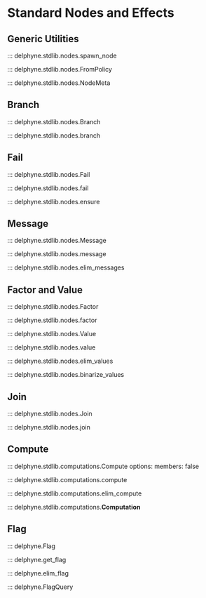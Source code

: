# Standard Nodes and Effects

## Generic Utilities

::: delphyne.stdlib.nodes.spawn_node

::: delphyne.stdlib.nodes.FromPolicy

::: delphyne.stdlib.nodes.NodeMeta

## Branch

::: delphyne.stdlib.nodes.Branch

::: delphyne.stdlib.nodes.branch

## Fail

::: delphyne.stdlib.nodes.Fail

::: delphyne.stdlib.nodes.fail

::: delphyne.stdlib.nodes.ensure

## Message

::: delphyne.stdlib.nodes.Message

::: delphyne.stdlib.nodes.message

::: delphyne.stdlib.nodes.elim_messages

## Factor and Value

::: delphyne.stdlib.nodes.Factor

::: delphyne.stdlib.nodes.factor

::: delphyne.stdlib.nodes.Value

::: delphyne.stdlib.nodes.value

::: delphyne.stdlib.nodes.elim_values

::: delphyne.stdlib.nodes.binarize_values

## Join

::: delphyne.stdlib.nodes.Join

::: delphyne.stdlib.nodes.join

## Compute

::: delphyne.stdlib.computations.Compute
    options:
      members: false

::: delphyne.stdlib.computations.compute

::: delphyne.stdlib.computations.elim_compute

::: delphyne.stdlib.computations.__Computation__

## Flag

::: delphyne.Flag

::: delphyne.get_flag

::: delphyne.elim_flag

::: delphyne.FlagQuery

